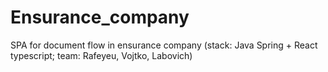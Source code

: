 # Ensurance_company
SPA for document flow in ensurance company (stack: Java Spring + React typescript; team: Rafeyeu, Vojtko, Labovich)
